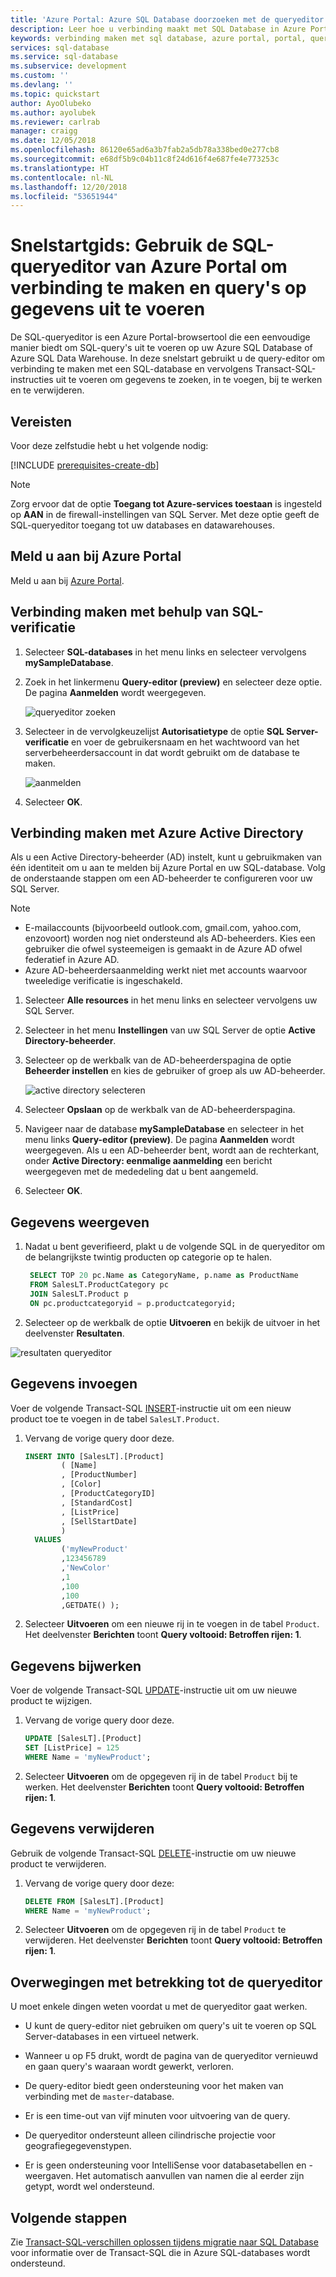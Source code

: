 ```yaml
---
title: 'Azure Portal: Azure SQL Database doorzoeken met de queryeditor | Microsoft Docs'
description: Leer hoe u verbinding maakt met SQL Database in Azure Portal door gebruik te maken van de SQL-queryeditor. Voer daarna Transact-SQL-instructies (T-SQL) uit om query's uit te voeren voor gegevens en om gegevens te bewerken.
keywords: verbinding maken met sql database, azure portal, portal, queryeditor
services: sql-database
ms.service: sql-database
ms.subservice: development
ms.custom: ''
ms.devlang: ''
ms.topic: quickstart
author: AyoOlubeko
ms.author: ayolubek
ms.reviewer: carlrab
manager: craigg
ms.date: 12/05/2018
ms.openlocfilehash: 86120e65ad6a3b7fab2a5db78a338bed0e277cb8
ms.sourcegitcommit: e68df5b9c04b11c8f24d616f4e687fe4e773253c
ms.translationtype: HT
ms.contentlocale: nl-NL
ms.lasthandoff: 12/20/2018
ms.locfileid: "53651944"
---
```

# <a name="quickstart-use-the-azure-portals-sql-query-editor-to-connect-and-query-data"></a>Snelstartgids: Gebruik de SQL-queryeditor van Azure Portal om verbinding te maken en query's op gegevens uit te voeren

De SQL-queryeditor is een Azure Portal-browsertool die een eenvoudige manier biedt om SQL-query's uit te voeren op uw Azure SQL Database of Azure SQL Data Warehouse. In deze snelstart gebruikt u de query-editor om verbinding te maken met een SQL-database en vervolgens Transact-SQL-instructies uit te voeren om gegevens te zoeken, in te voegen, bij te werken en te verwijderen.

## <a name="prerequisites"></a>Vereisten

Voor deze zelfstudie hebt u het volgende nodig:

[!INCLUDE [prerequisites-create-db](../../includes/sql-database-connect-query-prerequisites-create-db-includes.md)]

> [!NOTE]
> Zorg ervoor dat de optie **Toegang tot Azure-services toestaan** is ingesteld op **AAN** in de firewall-instellingen van SQL Server. Met deze optie geeft de SQL-queryeditor toegang tot uw databases en datawarehouses.

## <a name="sign-in-the-azure-portal"></a>Meld u aan bij Azure Portal

Meld u aan bij [Azure Portal](https://portal.azure.com/).

## <a name="connect-using-sql-authentication"></a>Verbinding maken met behulp van SQL-verificatie

1. Selecteer **SQL-databases** in het menu links en selecteer vervolgens **mySampleDatabase**.

2. Zoek in het linkermenu **Query-editor (preview)** en selecteer deze optie. De pagina **Aanmelden** wordt weergegeven.

    ![queryeditor zoeken](./media/sql-database-connect-query-portal/find-query-editor.PNG)

3. Selecteer in de vervolgkeuzelijst **Autorisatietype** de optie **SQL Server-verificatie** en voer de gebruikersnaam en het wachtwoord van het serverbeheerdersaccount in dat wordt gebruikt om de database te maken.

    ![aanmelden](./media/sql-database-connect-query-portal/login-menu.png) 

4. Selecteer **OK**.


## <a name="connect-using-azure-active-directory"></a>Verbinding maken met Azure Active Directory

Als u een Active Directory-beheerder (AD) instelt, kunt u gebruikmaken van één identiteit om u aan te melden bij Azure Portal en uw SQL-database. Volg de onderstaande stappen om een AD-beheerder te configureren voor uw SQL Server.

> [!NOTE]
* E-mailaccounts (bijvoorbeeld outlook.com, gmail.com, yahoo.com, enzovoort) worden nog niet ondersteund als AD-beheerders. Kies een gebruiker die ofwel systeemeigen is gemaakt in de Azure AD ofwel federatief in Azure AD.
* Azure AD-beheerdersaanmelding werkt niet met accounts waarvoor tweeledige verificatie is ingeschakeld.

1. Selecteer **Alle resources** in het menu links en selecteer vervolgens uw SQL Server.

2. Selecteer in het menu **Instellingen** van uw SQL Server de optie **Active Directory-beheerder**.

3. Selecteer op de werkbalk van de AD-beheerderspagina de optie **Beheerder instellen** en kies de gebruiker of groep als uw AD-beheerder.

    ![active directory selecteren](./media/sql-database-connect-query-portal/select-active-directory.png)

4. Selecteer **Opslaan** op de werkbalk van de AD-beheerderspagina.

5. Navigeer naar de database **mySampleDatabase** en selecteer in het menu links **Query-editor (preview)**. De pagina **Aanmelden** wordt weergegeven. Als u een AD-beheerder bent, wordt aan de rechterkant, onder **Active Directory: eenmalige aanmelding** een bericht weergegeven met de mededeling dat u bent aangemeld. 
   
6. Selecteer **OK**.


## <a name="view-data"></a>Gegevens weergeven

1. Nadat u bent geverifieerd, plakt u de volgende SQL in de queryeditor om de belangrijkste twintig producten op categorie op te halen.

   ```sql
    SELECT TOP 20 pc.Name as CategoryName, p.name as ProductName
    FROM SalesLT.ProductCategory pc
    JOIN SalesLT.Product p
    ON pc.productcategoryid = p.productcategoryid;
   ```

2. Selecteer op de werkbalk de optie **Uitvoeren** en bekijk de uitvoer in het deelvenster **Resultaten**.

![resultaten queryeditor](./media/sql-database-connect-query-portal/query-editor-results.png)

## <a name="insert-data"></a>Gegevens invoegen

Voer de volgende Transact-SQL [INSERT](https://msdn.microsoft.com/library/ms174335.aspx)-instructie uit om een nieuw product toe te voegen in de tabel `SalesLT.Product`.

1. Vervang de vorige query door deze.

   ```sql
   INSERT INTO [SalesLT].[Product]
           ( [Name]
           , [ProductNumber]
           , [Color]
           , [ProductCategoryID]
           , [StandardCost]
           , [ListPrice]
           , [SellStartDate]
           )
     VALUES
           ('myNewProduct'
           ,123456789
           ,'NewColor'
           ,1
           ,100
           ,100
           ,GETDATE() );
   ```


2. Selecteer **Uitvoeren** om een nieuwe rij in te voegen in de tabel `Product`. Het deelvenster **Berichten** toont **Query voltooid: Betroffen rijen: 1**.


## <a name="update-data"></a>Gegevens bijwerken

Voer de volgende Transact-SQL [UPDATE](https://msdn.microsoft.com/library/ms177523.aspx)-instructie uit om uw nieuwe product te wijzigen.

1. Vervang de vorige query door deze.

   ```sql
   UPDATE [SalesLT].[Product]
   SET [ListPrice] = 125
   WHERE Name = 'myNewProduct';
   ```

2. Selecteer **Uitvoeren** om de opgegeven rij in de tabel `Product` bij te werken. Het deelvenster **Berichten** toont **Query voltooid: Betroffen rijen: 1**.

## <a name="delete-data"></a>Gegevens verwijderen

Gebruik de volgende Transact-SQL [DELETE](https://msdn.microsoft.com/library/ms189835.aspx)-instructie om uw nieuwe product te verwijderen.

1. Vervang de vorige query door deze:

   ```sql
   DELETE FROM [SalesLT].[Product]
   WHERE Name = 'myNewProduct';
   ```

2. Selecteer **Uitvoeren** om de opgegeven rij in de tabel `Product` te verwijderen. Het deelvenster **Berichten** toont **Query voltooid: Betroffen rijen: 1**.


## <a name="query-editor-considerations"></a>Overwegingen met betrekking tot de queryeditor

U moet enkele dingen weten voordat u met de queryeditor gaat werken.

* U kunt de query-editor niet gebruiken om query's uit te voeren op SQL Server-databases in een virtueel netwerk.

* Wanneer u op F5 drukt, wordt de pagina van de queryeditor vernieuwd en gaan query's waaraan wordt gewerkt, verloren.

* De query-editor biedt geen ondersteuning voor het maken van verbinding met de `master`-database.

* Er is een time-out van vijf minuten voor uitvoering van de query.

* De queryeditor ondersteunt alleen cilindrische projectie voor geografiegegevenstypen.

* Er is geen ondersteuning voor IntelliSense voor databasetabellen en -weergaven. Het automatisch aanvullen van namen die al eerder zijn getypt, wordt wel ondersteund.


## <a name="next-steps"></a>Volgende stappen

Zie [Transact-SQL-verschillen oplossen tijdens migratie naar SQL Database](sql-database-transact-sql-information.md) voor informatie over de Transact-SQL die in Azure SQL-databases wordt ondersteund.
